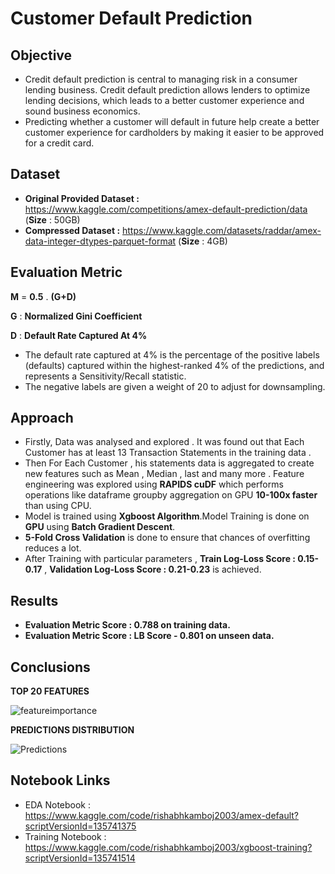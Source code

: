 # Customer Default Prediction

## Objective 
- Credit default prediction is central to managing risk in a consumer lending business. Credit default prediction allows lenders to optimize lending decisions, which leads to a better customer experience and sound business economics.
- Predicting whether a customer will default in future help create a better customer experience for cardholders by making it easier to be approved for a credit card.

## Dataset 
- **Original Provided Dataset :** https://www.kaggle.com/competitions/amex-default-prediction/data (**Size** : 50GB)
- **Compressed Dataset :** https://www.kaggle.com/datasets/raddar/amex-data-integer-dtypes-parquet-format (**Size** : 4GB)

 ## Evaluation Metric 

 **M** = **0.5** . **(G+D)**

 **G** : **Normalized Gini Coefficient**
 
 **D** : **Default Rate Captured At 4%**

- The default rate captured at 4% is the percentage of the positive labels (defaults) captured within the highest-ranked 4% of the predictions, and represents a Sensitivity/Recall statistic.
-  The negative labels are given a weight of 20 to adjust for downsampling.

## Approach 

- Firstly, Data was analysed and explored . It was found out that Each Customer has at least 13 Transaction Statements in the training data .
- Then For Each Customer , his statements data is aggregated to create new features such as Mean , Median , last and many more .
  Feature engineering was explored using **RAPIDS cuDF** which performs operations like dataframe groupby aggregation on GPU **10-100x faster** than using CPU.
- Model is trained using **Xgboost Algorithm**.Model Training is done on **GPU** using **Batch Gradient Descent**.
- **5-Fold Cross Validation** is done to ensure that chances of overfitting reduces a lot.
- After Training with particular parameters , **Train Log-Loss Score : 0.15-0.17** , **Validation Log-Loss Score : 0.21-0.23** is
  achieved.

## Results

- **Evaluation Metric Score : 0.788 on training data.**
- **Evaluation Metric Score : LB Score - 0.801 on unseen data.**

## Conclusions 

**TOP 20 FEATURES** 

![featureimportance](https://github.com/VectorNd/Customer_Default_Prediction/assets/111004091/fcefae65-306d-4f1a-9a5a-c42e568d7aab)

**PREDICTIONS DISTRIBUTION**

![Predictions](https://github.com/VectorNd/Customer_Default_Prediction/assets/111004091/259996ff-61b9-43dd-b4e6-93fe5c3ef1ed)

## Notebook Links 

- EDA Notebook : https://www.kaggle.com/code/rishabhkamboj2003/amex-default?scriptVersionId=135741375
- Training Notebook : https://www.kaggle.com/code/rishabhkamboj2003/xgboost-training?scriptVersionId=135741514
